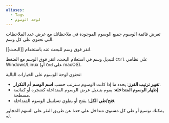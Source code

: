 ```yaml
---
aliases:
  - Tags
  - لوحة الوسوم
---
```


تعرض قائمة الوسوم جميع الوسوم الموجودة في ملاحظاتك مع عرض عدد الملاحظات التي تحتوي على كل وسم.

انقر فوق وسم للبحث عنه باستخدام [[البحث]].

لتبديل وسم في استعلام البحث، انقر فوق الوسم مع الضغط `Ctrl` على نظامي Windows/Linux (أو `Cmd` على macOS).

تحتوي لوحة الوسوم على الخيارات التالية:

- **تغيير ترتيب الفرز**: يحدد ما إذا كانت الوسوم سترتب حسب **اسم الوسم** أم **التكرار**.
- **إظهار الوسوم المتداخلة**: يقوم بتبديل عرض الوسوم المتداخلة كشجرة أو كقائمة مسطحة.
- **فتح/طي الكل**؛ يفتح أو يطوي تسلسل الوسوم المتداخلة.

يمكنك توسيع أو طي كل مستوى متداخل على حدة عن طريق النقر على السهم المجاور له.
